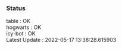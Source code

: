 ### Status


table : OK  
hogwarts : OK  
icy-bot : OK  
Latest Update : 2022-05-17 13:38:28.615903
